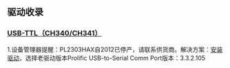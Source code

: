## 驱动收录
### [USB-TTL（CH340/CH341）](https://www.wch.cn/download/CH341SER_EXE.html)
1.设备管理器提醒：PL2303HAX自2012已停产，请联系供货商。解决方案：[安装驱动](https://github.com/KPI0/Embed/blob/main/Drives/PL2303_Prolific_GPS_1013_20090319.zip)，选择老驱动版本Prolific USB-to-Serial Comm Port版本：3.3.2.105
